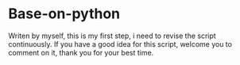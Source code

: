 # Base-on-python
Writen by myself, this is my first step, i need to revise the script continuously.
If you have a good idea for this script, welcome you to comment on it, thank you for your best time.
